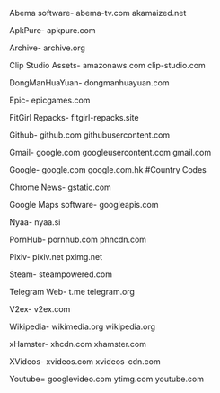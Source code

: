Abema software-
abema-tv.com
akamaized.net

ApkPure-
apkpure.com

Archive-
archive.org

Clip Studio Assets-
amazonaws.com
clip-studio.com

DongManHuaYuan-
dongmanhuayuan.com

Epic-
epicgames.com

FitGirl Repacks-
fitgirl-repacks.site

Github-
github.com
githubusercontent.com

Gmail-
google.com
googleusercontent.com
gmail.com

Google-
google.com
google.com.hk #Country Codes

Chrome News-
gstatic.com

Google Maps software-
googleapis.com

Nyaa-
nyaa.si

PornHub-
pornhub.com
phncdn.com

Pixiv-
pixiv.net
pximg.net

Steam-
steampowered.com

Telegram Web-
t.me
telegram.org

V2ex-
v2ex.com

Wikipedia-
wikimedia.org
wikipedia.org

xHamster-
xhcdn.com
xhamster.com

XVideos-
xvideos.com
xvideos-cdn.com

Youtube=
googlevideo.com
ytimg.com
youtube.com
